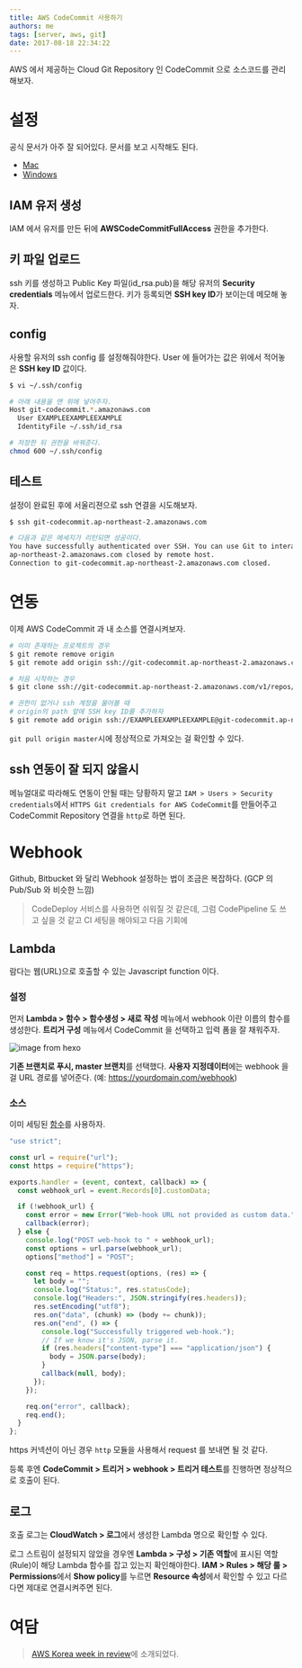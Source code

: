```yaml
---
title: AWS CodeCommit 사용하기
authors: me
tags: [server, aws, git]
date: 2017-08-18 22:34:22
---
```


AWS 에서 제공하는 Cloud Git Repository 인 CodeCommit 으로 소스코드를 관리해보자.

# 설정

공식 문서가 아주 잘 되어있다. 문서를 보고 시작해도 된다.

- [Mac](http://docs.aws.amazon.com/ko_kr/codecommit/latest/userguide/setting-up-ssh-unixes.html)
- [Windows](http://docs.aws.amazon.com/ko_kr/codecommit/latest/userguide/setting-up-ssh-windows.html)

## IAM 유저 생성

IAM 에서 유저를 만든 뒤에 **AWSCodeCommitFullAccess** 권한을 추가한다.

## 키 파일 업로드

ssh 키를 생성하고 Public Key 파일(id_rsa.pub)을 해당 유저의 **Security credentials** 메뉴에서 업로드한다.
키가 등록되면 **SSH key ID**가 보이는데 메모해 놓자.

## config

사용할 유저의 ssh config 를 설정해줘야한다.
User 에 들어가는 값은 위에서 적어놓은 **SSH key ID** 값이다.

```bash
$ vi ~/.ssh/config

# 아래 내용을 맨 위에 넣어주자.
Host git-codecommit.*.amazonaws.com
  User EXAMPLEEXAMPLEEXAMPLE
  IdentityFile ~/.ssh/id_rsa

# 저장한 뒤 권한을 바꿔준다.
chmod 600 ~/.ssh/config
```

## 테스트

설정이 완료된 후에 서울리젼으로 ssh 연결을 시도해보자.

```bash
$ ssh git-codecommit.ap-northeast-2.amazonaws.com

# 다음과 같은 메세지가 리턴되면 성공이다.
You have successfully authenticated over SSH. You can use Git to interact with AWS CodeCommit. Interactive shells are not supported.Connection to git-codecommit.
ap-northeast-2.amazonaws.com closed by remote host.
Connection to git-codecommit.ap-northeast-2.amazonaws.com closed.
```

# 연동

이제 AWS CodeCommit 과 내 소스를 연결시켜보자.

```bash
# 이미 존재하는 프로젝트의 경우
$ git remote remove origin
$ git remote add origin ssh://git-codecommit.ap-northeast-2.amazonaws.com/v1/repos/레파지토리명

# 처음 시작하는 경우
$ git clone ssh://git-codecommit.ap-northeast-2.amazonaws.com/v1/repos/레파지토리명

# 권한이 없거나 ssh 계정을 물어볼 때
# origin의 path 앞에 SSH key ID를 추가하자
$ git remote add origin ssh://EXAMPLEEXAMPLEEXAMPLE@git-codecommit.ap-northeast-2.amazonaws.com/v1/repos/레파지토리명
```

`git pull origin master`시에 정상적으로 가져오는 걸 확인할 수 있다.

## ssh 연동이 잘 되지 않을시

메뉴얼대로 따라해도 연동이 안될 때는 당황하지 말고 `IAM > Users > Security credentials`에서 `HTTPS Git credentials for AWS CodeCommit`를 만들어주고 CodeCommit Repository 연결을 `http`로 하면 된다.

# Webhook

Github, Bitbucket 와 달리 Webhook 설정하는 법이 조금은 복잡하다. (GCP 의 Pub/Sub 와 비슷한 느낌)

> CodeDeploy 서비스를 사용하면 쉬워질 것 같은데, 그럼 CodePipeline 도 쓰고 싶을 것 같고 CI 세팅을 해야되고 다음 기회에

## Lambda

람다는 웹(URL)으로 호출할 수 있는 Javascript function 이다.

### 설정

먼저 **Lambda > 함수 > 함수생성 > 새로 작성** 메뉴에서 webhook 이란 이름의 함수를 생성한다.
**트리거 구성** 메뉴에서 CodeCommit 을 선택하고 입력 폼을 잘 채워주자.

![image from hexo](https://i.imgur.com/qpDqsjv.png)

**기존 브랜치로 푸시, master 브랜치**를 선택했다.
**사용자 지정데이터**에는 webhook 을 걸 URL 경로를 넣어준다. (예: https://yourdomain.com/webhook)

### 소스

이미 세팅된 [함수](https://gist.github.com/babelop/42e5580b7898719887516649b3053bc7)를 사용하자.

```js
"use strict";

const url = require("url");
const https = require("https");

exports.handler = (event, context, callback) => {
  const webhook_url = event.Records[0].customData;

  if (!webhook_url) {
    const error = new Error("Web-hook URL not provided as custom data.");
    callback(error);
  } else {
    console.log("POST web-hook to " + webhook_url);
    const options = url.parse(webhook_url);
    options["method"] = "POST";

    const req = https.request(options, (res) => {
      let body = "";
      console.log("Status:", res.statusCode);
      console.log("Headers:", JSON.stringify(res.headers));
      res.setEncoding("utf8");
      res.on("data", (chunk) => (body += chunk));
      res.on("end", () => {
        console.log("Successfully triggered web-hook.");
        // If we know it's JSON, parse it.
        if (res.headers["content-type"] === "application/json") {
          body = JSON.parse(body);
        }
        callback(null, body);
      });
    });

    req.on("error", callback);
    req.end();
  }
};
```

https 커넥션이 아닌 경우 `http` 모듈을 사용해서 request 를 보내면 될 것 같다.

등록 후엔 **CodeCommit > 트리거 > webhook > 트리거 테스트**를 진행하면 정상적으로 호출이 된다.

## 로그

호출 로그는 **CloudWatch > 로그**에서 생성한 Lambda 명으로 확인할 수 있다.

로그 스트림이 설정되지 않았을 경우엔 **Lambda > 구성 > 기존 역할**에 표시된 역할(Rule)이 해당 Lambda 함수를 잡고 있는지 확인해야한다.
**IAM > Rules > 해당 룰 > Permissions**에서 **Show policy**를 누르면 **Resource 속성**에서 확인할 수 있고 다르다면 제대로 연결시켜주면 된다.

# 여담

> [AWS Korea week in review](https://aws.amazon.com/ko/blogs/korea/week-in-review-28-08-17/)에 소개되었다.
